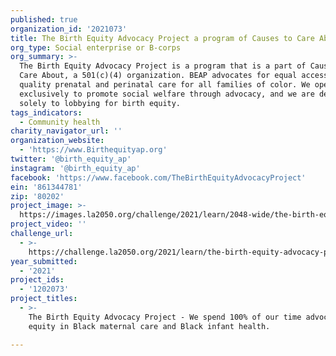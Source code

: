 ```yaml
---
published: true
organization_id: '2021073'
title: The Birth Equity Advocacy Project a program of Causes to Care About
org_type: Social enterprise or B-corps
org_summary: >-
  The Birth Equity Advocacy Project is a program that is a part of Causes to
  Care About, a 501(c)(4) organization. BEAP advocates for equal access to
  quality prenatal and perinatal care for all families of color. We operate
  exclusively to promote social welfare through advocacy, and we are dedicated
  solely to lobbying for birth equity.
tags_indicators:
  - Community health
charity_navigator_url: ''
organization_website:
  - 'https://www.Birthequityap.org'
twitter: '@birth_equity_ap'
instagram: '@birth_equity_ap'
facebook: 'https://www.facebook.com/TheBirthEquityAdvocacyProject'
ein: '861344781'
zip: '80202'
project_image: >-
  https://images.la2050.org/challenge/2021/learn/2048-wide/the-birth-equity-advocacy-project-a-program-of-causes-to-care-about.jpg
project_video: ''
challenge_url:
  - >-
    https://challenge.la2050.org/2021/learn/the-birth-equity-advocacy-project-a-program-of-causes-to-care-about/
year_submitted:
  - '2021'
project_ids:
  - '1202073'
project_titles:
  - >-
    The Birth Equity Advocacy Project - We spend 100% of our time advocating for
    equity in Black maternal care and Black infant health.

---
```

